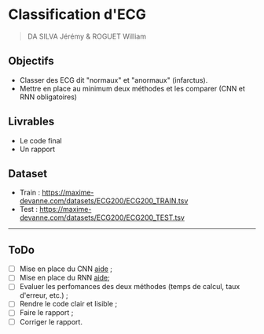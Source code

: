 # Classification d'ECG 
> DA SILVA Jérémy & ROGUET William

## Objectifs
* Classer des ECG dit "normaux" et "anormaux" (infarctus).
* Mettre en place au minimum deux méthodes et les comparer (CNN et RNN obligatoires)

## Livrables
* Le code final
* Un rapport

## Dataset
* Train : https://maxime-devanne.com/datasets/ECG200/ECG200_TRAIN.tsv
* Test : https://maxime-devanne.com/datasets/ECG200/ECG200_TEST.tsv

---

## ToDo
* [ ] Mise en place du CNN [aide](https://colab.research.google.com/drive/1mEuCNRJ91HrL2kypCSm0zlpm_QBrllo3?usp=sharing) ;
* [ ] Mise en place du RNN [aide](https://colab.research.google.com/drive/11jd7HBVxnJtcL8-vbeaG5WJBWPIfZ8I7?usp=sharing);
* [ ] Evaluer les perfomances des deux méthodes (temps de calcul, taux d'erreur, etc.) ;
* [ ] Rendre le code clair et lisible ;
* [ ] Faire le rapport ;
* [ ] Corriger le rapport.